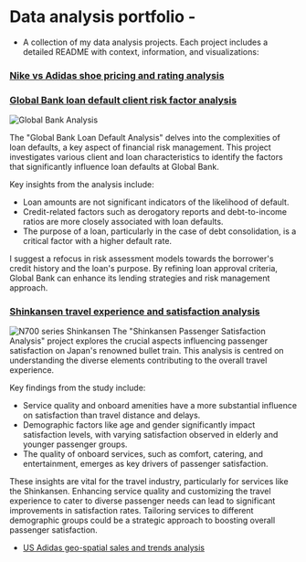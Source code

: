 # Data analysis portfolio - 
- A collection of my data analysis projects. Each project includes a detailed README with context, information, and visualizations:

### [Nike vs Adidas shoe pricing and rating analysis](https://github.com/moiez326/Nike_vs_Adidas/tree/main)


### [Global Bank loan default client risk factor analysis](https://github.com/moiez326/loandefault)
![Global Bank Analysis](https://media.istockphoto.com/id/1372053987/vector/default-bank-loans-isometric-3d.jpg?s=612x612&w=0&k=20&c=Rqy-n5FhihLGtOf6DtdKjyRI-8l2sRXPYjG69ie79cM=)

The "Global Bank Loan Default Analysis" delves into the complexities of loan defaults, a key aspect of financial risk management. This project investigates various client and loan characteristics to identify the factors that significantly influence loan defaults at Global Bank.

Key insights from the analysis include:
- Loan amounts are not significant indicators of the likelihood of default.
- Credit-related factors such as derogatory reports and debt-to-income ratios are more closely associated with loan defaults.
- The purpose of a loan, particularly in the case of debt consolidation, is a critical factor with a higher default rate.

I suggest a refocus in risk assessment models towards the borrower's credit history and the loan's purpose. By refining loan approval criteria, Global Bank can enhance its lending strategies and risk management approach.

### [Shinkansen travel experience and satisfaction analysis](https://github.com/moiez326/shinkansen)
![N700 series Shinkansen](https://www.japanhouselondon.uk/assets/New-Discover-page/_resampled/FillWyI3MjgiLCI0MDgiXQ/Shinkansen-Landing-page-banner.jpg)
The "Shinkansen Passenger Satisfaction Analysis" project explores the crucial aspects influencing passenger satisfaction on Japan's renowned bullet train. This analysis is centred on understanding the diverse elements contributing to the overall travel experience.

Key findings from the study include:
- Service quality and onboard amenities have a more substantial influence on satisfaction than travel distance and delays.
- Demographic factors like age and gender significantly impact satisfaction levels, with varying satisfaction observed in elderly and younger passenger groups.
- The quality of onboard services, such as comfort, catering, and entertainment, emerges as key drivers of passenger satisfaction.

These insights are vital for the travel industry, particularly for services like the Shinkansen. Enhancing service quality and customizing the travel experience to cater to diverse passenger needs can lead to significant improvements in satisfaction rates. Tailoring services to different demographic groups could be a strategic approach to boosting overall passenger satisfaction.


- [US Adidas geo-spatial sales and trends analysis](https://github.com/moiez326/US-Adidas-sales)




